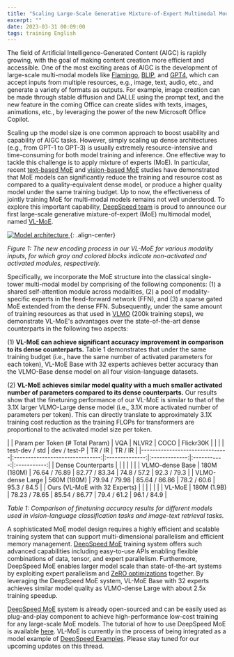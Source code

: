 ```yaml
---
title: "Scaling Large-Scale Generative Mixture-of-Expert Multimodal Model With VL-MoE "
excerpt: ""
date: 2023-03-31 00:09:00
tags: training English
---
```


The field of Artificial Intelligence-Generated Content (AIGC) is rapidly growing, with the goal of making content creation more efficient and accessible. One of the most exciting areas of AIGC is the development of large-scale multi-modal models like [Flamingo](https://arxiv.org/abs/2204.14198), [BLIP](https://arxiv.org/abs/2301.12597), and [GPT4](https://arxiv.org/abs/2303.08774), which can accept inputs from multiple resources, e.g., image, text, audio, etc., and generate a variety of formats as outputs. For example, image creation can be made through stable diffusion and DALLE using the prompt text, and the new feature in the coming Office can create slides with texts, images, animations, etc., by leveraging the power of the new Microsoft Office Copilot.

Scaling up the model size is one common approach to boost usability and capability of AIGC tasks. However, simply scaling up dense architectures (e.g., from GPT-1 to GPT-3) is usually extremely resource-intensive and time-consuming for both model training and inference. One effective way to tackle this challenge is to apply mixture of experts (MoE). In particular, recent [text-based MoE](https://arxiv.org/abs/2201.05596) and [vision-based MoE](https://arxiv.org/abs/2106.05974) studies have demonstrated that MoE models can significantly reduce the training and resource cost as compared to a quality-equivalent dense model, or produce a higher quality model under the same training budget. Up to now, the effectiveness of jointly training MoE for multi-modal models remains not well understood. To explore this important capability, [DeepSpeed team](https://www.deepspeed.ai/) is proud to announce our first large-scale generative mixture-of-expert (MoE) multimodal model, named [VL-MoE](https://arxiv.org/abs/2303.07226).

[ ![Model architecture](/assets/images/vl_moe.png) ](/assets/images/vl_moe.png){: .align-center}

*Figure 1: The new encoding process in our VL-MoE for various modality inputs, for which gray and colored blocks indicate non-activated and activated modules, respectively.*

Specifically, we incorporate the MoE structure into the classical single-tower multi-modal model by comprising of the following components: (1) a shared self-attention module across modalities, (2) a pool of modality-specific experts in the feed-forward network (FFN), and (3) a sparse gated MoE extended from the dense FFN. Subsequently, under the same amount of training resources as that used in [VLMO](https://arxiv.org/abs/2111.02358) (200k training steps), we demonstrate VL-MoE's advantages over the state-of-the-art dense counterparts in the following two aspects:

(1) **VL-MoE can achieve significant accuracy improvement in comparison to its dense counterparts.** Table 1 demonstrates that under the same training budget (i.e., have the same number of activated parameters for each token), VL-MoE Base with 32 experts achieves better accuracy than the VLMO-Base dense model on all four vision-language datasets.

(2) **VL-MoE achieves similar model quality with a much smaller activated number of parameters compared to its dense counterparts.** Our results show that the finetuning performance of our VL-MoE is similar to that of the 3.1X larger VLMO-Large dense model (i.e., 3.1X more activated number of parameters per token). This can directly translate to approximately 3.1X training cost reduction as the training FLOPs for transformers are proportional to the activated model size per token.



|                               | Param per Token (# Total Param) |       VQA      |     NLVR2     |     COCO    |  Flickr30K  |
|                               |                                 | test-dev / std |  dev / test-P |   TR / IR   |   TR / IR   |
|-------------------------------|:-------------------------------:|:--------------:|:-------------:|:-----------:|:-----------:|
| Dense Counterparts            |                                 |                |               |             |             |
| VLMO-dense Base               |           180M (180M)           |  76.64 / 76.89 | 82.77 / 83.34 | 74.8 / 57.2 | 92.3 / 79.3 |
| VLMO-dense Large              |           560M (180M)           |  79.94 / 79.98 | 85.64 / 86.86 | 78.2 / 60.6 | 95.3 / 84.5 |
| Ours (VL-MoE with 32 Experts) |                                 |                |               |             |             |
| VL-MoE                        |           180M (1.9B)           |  78.23 / 78.65 | 85.54 / 86.77 | 79.4 / 61.2 | 96.1 / 84.9 |

*Table 1: Comparison of finetuning accuracy results for different models used in vision-language classification tasks and image-text retrieval tasks.*

A sophisticated MoE model design requires a highly efficient and scalable training system that can support multi-dimensional parallelism and efficient memory management. [DeepSpeed MoE](https://www.microsoft.com/en-us/research/blog/deepspeed-advancing-moe-inference-and-training-to-power-next-generation-ai-scale/) training system offers such advanced capabilities including easy-to-use APIs enabling flexible combinations of data, tensor, and expert parallelism. Furthermore, DeepSpeed MoE enables larger model scale than state-of-the-art systems by exploiting expert parallelism and [ZeRO optimizations](https://arxiv.org/abs/1910.02054) together. By leveraging the DeepSpeed MoE system, VL-MoE Base with 32 experts achieves similar model quality as VLMO-dense Large with about 2.5x training speedup.

[DeepSpeed MoE](https://www.microsoft.com/en-us/research/blog/deepspeed-advancing-moe-inference-and-training-to-power-next-generation-ai-scale/) system is already open-sourced and can be easily used as plug-and-play component to achieve high-performance low-cost training for any large-scale MoE models. The tutorial of how to use DeepSpeed MoE is available [here](https://www.deepspeed.ai/tutorials/mixture-of-experts/). VL-MoE is currently in the process of being integrated as a model example of [DeepSpeed Examples](https://github.com/deepspeedai/DeepSpeedExamples). Please stay tuned for our upcoming updates on this thread.
